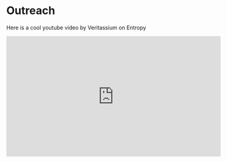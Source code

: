 # Outreach

Here is a cool youtube video by Veritassium on Entropy

<iframe width="560" height="315" src="https://www.youtube.com/embed/094y1Z2wpJg?si=C2vtm7wSQ4DCkhGo" title="YouTube video player" frameborder="0" allow="accelerometer; autoplay; clipboard-write; encrypted-media; gyroscope; picture-in-picture; web-share" referrerpolicy="strict-origin-when-cross-origin" allowfullscreen></iframe>